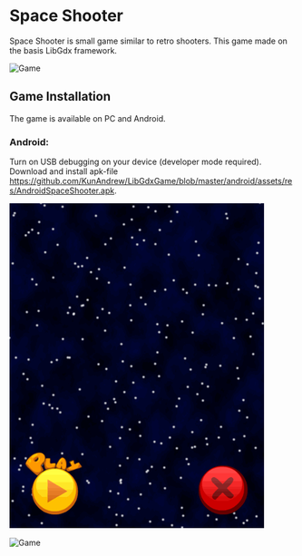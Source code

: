 # Space Shooter 


Space Shooter is small game similar to retro shooters. This game made on the basis LibGdx framework.

![Game](https://github.com/KunAndrew/LibGdxGame/blob/master/android/assets/res/Game_1.gif  "Game Screen1")

## Game Installation
The game is available on PC and Android.

### Android:
Turn on USB debugging on your device (developer mode required).
Download and install apk-file https://github.com/KunAndrew/LibGdxGame/blob/master/android/assets/res/AndroidSpaceShooter.apk.



![Menu](https://github.com/KunAndrew/LibGdxGame/blob/master/android/assets/res/MainScreen.gif "Menu Screen")

![Game](https://github.com/KunAndrew/LibGdxGame/blob/master/android/assets/res/Game_2.gif  "Game Screen2")
